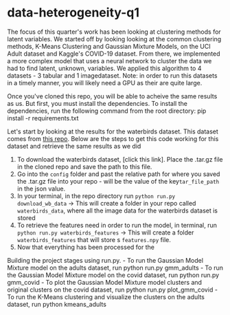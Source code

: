 # data-heterogeneity-q1

The focus of this quarter's work has been looking at clustering methods for latent variables. We started off by looking looking at the common clustering methods, K-Means Clustering and Gaussian Mixture Models, on the UCI Adult dataset and Kaggle's COVID-19 dataset. From there, we implemented a more complex model that uses a neural network to cluster the data we had to find latent, unknown, variables. We applied this algorithm to 4 datasets - 3 tabular and 1 imagedataset. Note: in order to run this datasets in a timely manner, you will likely need a GPU as their are quite large. 

Once you've cloned this repo, you will be able to acheive the same results as us. 
But first, you must install the dependencies. To install the dependencies, run the following command from the root directory: pip install -r requirements.txt

Let's start by looking at the results for the waterbirds dataset. This dataset comes from [this repo](https://github.com/kohpangwei/group_DRO). Below are the steps to get this code working for this dataset and retrieve the same results as we did
1. To download the waterbirds dataset, [click this link]. Place the .tar.gz file in the cloned repo and save the path to this file.
2. Go into the `config` folder and past the relative path for where you saved the .tar.gz file into your repo - will be the value of the key`tar_file_path` in the json value.
3. In your terminal, in the repo directory run `python run.py download_wb_data` -> This will create a folder in your repo called `waterbirds_data`, where all the image data for the waterbirds dataset is stored
4. To retrieve the features need in order to run the model, in terminal, run `python run.py waterbirds_features` -> This will create a folder `waterbirds_features` that will store s `features.npy` file.
5. Now that everything has been processed for the 




Building the project stages using run.py.
    - To run the Gaussian Model Mixture model on the adults dataset, run python run.py gmm_adults
     - To run the Gaussian Model Mixture model on the covid dataset, run python run.py gmm_covid
     - To plot the Gaussian Model Mixture model clusters and original clusters on the covid dataset, run python run.py plot_gmm_covid
     - To run the K-Means clustering and visualize the clusters on the adults dataset, run python kmeans_adults